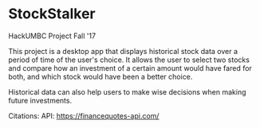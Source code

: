 # StockStalker
HackUMBC Project Fall '17

This project is a desktop app that displays historical stock data over a period of time of the user's choice. It allows the user to select two stocks and compare how an investment of a certain amount would have fared for both, and which stock would have been a better choice. 

Historical data can also help users to make wise decisions when making future investments. 


Citations:
API: https://financequotes-api.com/

